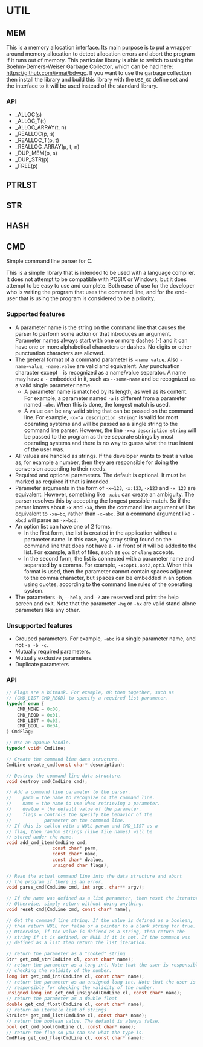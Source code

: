 # UTIL

## MEM

This is a memory allocation interface. Its main purpose is to put a wrapper around memory allocation to detect allocation errors and abort the program if it runs out of memory. This particular library is able to switch to using the Boehm-Demers-Weiser Garbage Collector, which can be had here: https://github.com/ivmai/bdwgc. If you want to use the garbage collection then install the library and build this library with the ``USE_GC`` define set and the interface to it will be used instead of the standard library.

### API

* _ALLOC(s)
* _ALLOC_T(t)
* _ALLOC_ARRAY(t, n)
* _REALLOC(p, s)
* _REALLOC_T(p, t)
* _REALLOC_ARRAY(p, t, n)
* _DUP_MEM(p, s)
* _DUP_STR(p)
* _FREE(p)

## PTRLST

## STR

## HASH

## CMD

Simple command line parser for C.

This is a simple library that is intended to be used with a language compiler. It does not attempt to be compatible with POSIX or Windows, but it does attempt to be easy to use and complete. Both ease of use for the developer who is writing the program that uses the command line, and for the end-user that is using the program is considered to be a priority.

### Supported features

* A parameter name is the string on the command line that causes the parser to perform some action or that introduces an argument. Parameter names always start with one or more dashes (-) and it can have one or more alphabetical characters or dashes. No digits or other punctuation characters are allowed.
* The general format of a command parameter is ``-name value``. Also ``-name=value``, ``-name:value`` are valid and equivalent. Any punctuation character except ```-``` is recognized as a name/value separator.  A name may have a ```-``` embedded in it, such as ``--some-name`` and be recognized as a valid single parameter name.
  * A parameter name is matched by its length, as well as its content. For example, a parameter named ``-a`` is different from a parameter named ``-abc``. When this is done, the longest match is used.
  * A value can be any valid string that can be passed on the command line. For example, ``-x="a description string"`` is valid for most operating systems and will be passed as a single string to the command line parser. However, the line ``-x=a description string`` will be passed to the program as three separate strings by most operating systems and there is no way to guess what the true intent of the user was.
* All values are handled as strings. If the developer wants to treat a value as, for example a number, then they are responsible for doing the conversion according to their needs.
* Required and optional parameters. The default is optional. It must be marked as required if that is intended.
* Parameter arguments in the form of ``-x=123``, ``-x:123``, ``-x123`` and ``-x 123`` are equivalent. However, something like ``-xabc`` can create an ambiguity. The parser resolves this by accepting the longest possible match. So if the parser knows about ``-x`` and ``-xa``, then the command line argument will be equivalent to ``-xa=bc``, rather than ``-x=abc``. But a command argument like ``-xbcd`` will parse as ``-x=bcd``.
* An option list can have one of 2 forms.
  * In the first form, the list is created in the application without a parameter name. In this case, any stray string found on the command line that does not have a ``-`` in front of it will be added to the list. For example, a list of files, such as ``gcc`` or ``clang`` accepts.
  * In the second form, the list is connected with a parameter name and separated by a comma. For example, ``-x:opt1,opt2,opt3``. When this format is used, then the parameter cannot contain spaces adjacent to the comma character, but spaces can be embedded in an option using quotes, according to the command line rules of the operating system.
* The parameters ``-h``, ``--help``, and ``-?`` are reserved and print the help screen and exit. Note that the parameter ``-hq`` or ``-hx`` are valid stand-alone parameters like any other.

### Unsupported features

* Grouped parameters. For example, ``-abc`` is a single parameter name, and not ``-a -b -c``.
* Mutually required parameters.
* Mutually exclusive parameters.
* Duplicate parameters

### API

```C
// Flags are a bitmask. For example, OR them together, such as
// (CMD_LIST|CMD_REQD) to specify a required list parameter.
typedef enum {
    CMD_NONE = 0x00,
    CMD_REQD = 0x01,
    CMD_LIST = 0x02,
    CMD_BOOL = 0x04,
} CmdFlag;

// Use an opaque handle.
typedef void* CmdLine;

// Create the command line data structure.
CmdLine create_cmd(const char* description);

// Destroy the command line data structure.
void destroy_cmd(CmdLine cmd);

// Add a command line parameter to the parser.
//    parm = the name to recognize on the command line.
//    name = the name to use when retrieving a parameter.
//    dvalue = the default value of the parameter.
//    flags = controls the specify the behavior of the
//            parameter on the command line.
// If this is called with a NULL param and CMD_LIST as a
// flag, then random strings (like file names) will be
// stored under the name.
void add_cmd_item(CmdLine cmd,
                 const char* parm,
                 const char* name,
                 const char* dvalue,
                 unsigned char flags);

// Read the actual command line into the data structure and abort
// the program if there is an error.
void parse_cmd(CmdLine cmd, int argc, char** argv);

// If the name was defined as a list parameter, then reset the iterator.
// Otherwise, simply return without doing anything.
void reset_cmd(CmdLine cmd, const char* name);

// Get the command line string. If the value is defined as a boolean,
// then return NULL for false or a pointer to a blank string for true.
// Otherwise, if the value is defined as a string, then return the
// string if it is defined, or NULL if it is not. If the command was
// defined as a list then return the list iteration.

// return the parameter as a "cooked" string
Str* get_cmd_str(CmdLine cl, const char* name);
// return the parameter as a long int. Note that the user is responsible for
// checking the validity of the number.
long int get_cmd_int(CmdLine cl, const char* name);
// return the parameter as an unsigned long int. Note that the user is
// responsible for checking the validity of the number.
unsigned long int get_cmd_unsigned(CmdLine cl, const char* name);
// return the parameter as a double float
double get_cmd_float(CmdLine cl, const char* name);
// return an iterable list of strings
StrList* get_cmd_list(CmdLine cl, const char* name);
// return the boolean value. The default is always false.
bool get_cmd_bool(CmdLine cl, const char* name);
// return the flag so you can see what the type is.
CmdFlag get_cmd_flag(CmdLine cl, const char* name);
```
